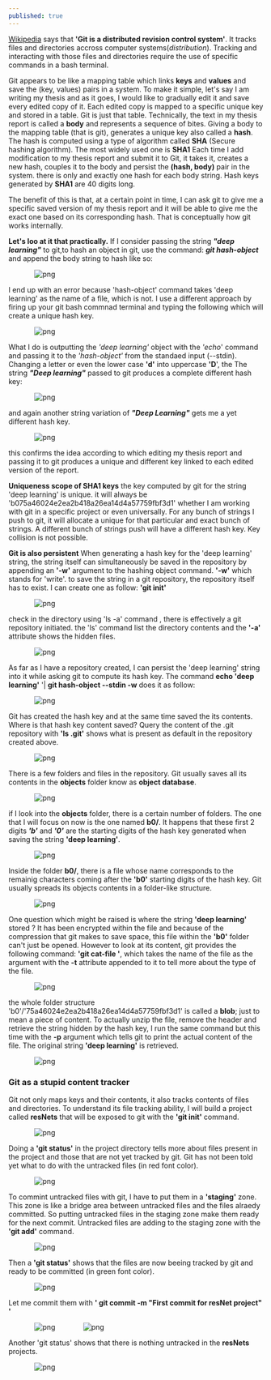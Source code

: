 ```yaml
---
published: true
---
```


[Wikipedia](https://en.wikipedia.org/wiki/Git) says that **'Git is a distributed revision control system'**. It tracks files and directories accross computer systems(_distribution_). Tracking and interacting with those files and directories require the use of specific commands in a bash terminal.

Git appears to be like a mapping table which links **keys** and **values** and save the (key, values) pairs in a system. To make it simple, let's say I am writing my thesis and as it goes, I would like to gradually edit it and save every edited copy of it. Each edited copy is mapped to a specific unique key and stored in a table. Git is just that table. Technically, the text in my thesis report is called a **body** and represents a sequence of bites. Giving a body to the mapping table (that is git),  generates a unique key also called a **hash**. The hash is computed using a type of algorithm called **SHA** (Secure hashing algorithm). The most widely used one is **SHA1** Each time I add modification to my thesis report and submit it to Git, it takes it, creates a new hash, couples it to the body and persist the **(hash, body)** pair in the system. there is only and exactly one hash for each body string. Hash keys generated by **SHA1** are 40 digits long.

The benefit of this is that, at a certain point in time, I can ask git to give me a specific saved version of my thesis report and it will be able to give me the exact one based on its  corresponding hash. That is conceptually how git works internally.

**Let's loo at it that practically.**
If I consider passing the string **_"deep learning"_** to git,to hash an object in git, use the command: **_git hash-object_** and append the body string to hash like so:


&nbsp;&nbsp;&nbsp;&nbsp;&nbsp;&nbsp;&nbsp;&nbsp;&nbsp;&nbsp;&nbsp;&nbsp;&nbsp;![png](/images/git0.PNG)
&nbsp;&nbsp;&nbsp;&nbsp;&nbsp;&nbsp;&nbsp;&nbsp;&nbsp;
&nbsp;&nbsp;&nbsp;&nbsp;&nbsp;&nbsp;&nbsp;&nbsp;&nbsp;

I end up with an error because 'hash-object' command takes 'deep learning' as the name of a file, which is not. I use a different approach by firing up your git bash commnad terminal and typing the following which will create a unique hash key.



&nbsp;&nbsp;&nbsp;&nbsp;&nbsp;&nbsp;&nbsp;&nbsp;&nbsp;&nbsp;&nbsp;&nbsp;&nbsp;![png](/images/git1.PNG)



What I do is outputting the _'deep learning'_ object with the _'echo_' command and passing it to the _'hash-object'_ from the standaed input (--stdin). Changing a letter or even the lower case **'d'** into uppercase **'D**', the The string **_"Deep learning"_** passed to git produces a complete different hash key:



&nbsp;&nbsp;&nbsp;&nbsp;&nbsp;&nbsp;&nbsp;&nbsp;&nbsp;&nbsp;&nbsp;&nbsp;&nbsp;![png](/images/git2.PNG)



and again another string variation of **_"Deep Learning"_** gets me a yet different hash key.



&nbsp;&nbsp;&nbsp;&nbsp;&nbsp;&nbsp;&nbsp;&nbsp;&nbsp;&nbsp;&nbsp;&nbsp;&nbsp;![png](/images/git3.PNG)



this confirms the idea according to which editing my thesis report and passing it to git produces a unique and different key linked to each edited version of the report.



**Uniqueness scope of SHA1 keys**
the key computed by git for the string 'deep learning' is unique. it will always be 'b075a46024e2ea2b418a26ea14d4a57759fbf3d1' whether I am working with git in a specific project or even universally. For any bunch of strings I push to git, it will allocate a unique for that particular and exact bunch of strings. A different bunch of strings push will have a different hash key. Key collision is not possible.


**Git is also persistent**
When generating a hash key for the 'deep learning' string, the string itself can simultaneously be saved in the repository by appending an **'-w'** argument to  the hashing object command. **'-w'** which stands for 'write'. to save the string in a git repository, the repository itself has to exist. I can create one as follow: **'git init'**


&nbsp;&nbsp;&nbsp;&nbsp;&nbsp;&nbsp;&nbsp;&nbsp;&nbsp;&nbsp;&nbsp;&nbsp;&nbsp;![png](/images/git4.PNG)


check in the directory using 'ls -a' command , there is effectively a git repository initiated. the 'ls' command list the directory contents and the **'-a'** attribute shows the hidden files.  



&nbsp;&nbsp;&nbsp;&nbsp;&nbsp;&nbsp;&nbsp;&nbsp;&nbsp;&nbsp;&nbsp;&nbsp;&nbsp;![png](/images/git5.PNG)



As far as I have a repository created, I can persist the 'deep learning' string into it while asking git to compute its hash key. The command **echo 'deep learning'** \'| **git hash-object --stdin -w** does it as follow:


&nbsp;&nbsp;&nbsp;&nbsp;&nbsp;&nbsp;&nbsp;&nbsp;&nbsp;&nbsp;&nbsp;&nbsp;&nbsp;![png](/images/git6.PNG)



Git has created the hash key and at the same time saved the its contents. Where is that hash key content saved? Query the content of the .git repository with **'ls .git'** shows what is present as default in the repository created above.


&nbsp;&nbsp;&nbsp;&nbsp;&nbsp;&nbsp;&nbsp;&nbsp;&nbsp;&nbsp;&nbsp;&nbsp;&nbsp;![png](/images/git7.PNG)



There is a few folders and files in the repository. Git usually saves all its contents in the **objects** folder know as **object database**.


&nbsp;&nbsp;&nbsp;&nbsp;&nbsp;&nbsp;&nbsp;&nbsp;&nbsp;&nbsp;&nbsp;&nbsp;&nbsp;![png](/images/git7_a.PNG)



if I look into the **objects** folder, there is a certain number of folders. The one that I will focus on now is the one named **b0/**. It happens that these first 2 digits ***'b'*** and ***'0'*** are the starting digits of the hash key generated when saving the string **'deep learning'**. 



&nbsp;&nbsp;&nbsp;&nbsp;&nbsp;&nbsp;&nbsp;&nbsp;&nbsp;&nbsp;&nbsp;&nbsp;&nbsp;![png](/images/git8.PNG)




Inside the folder **b0/**, there is a file whose name corresponds to the remainig characters coming after the **'b0'** starting digits of the hash key. Git usually spreads its objects contents in a folder-like structure.



&nbsp;&nbsp;&nbsp;&nbsp;&nbsp;&nbsp;&nbsp;&nbsp;&nbsp;&nbsp;&nbsp;&nbsp;&nbsp;![png](/images/git9.PNG)




One question which might be raised is where the string **'deep learning'** stored ? It has been encrypted within the file and because of the compression that git makes to save space, this file within the **'b0'** folder can't just be opened. However to look at its content, git provides the following command:
**'git cat-file '**,  which takes the name of the file as the argument with the **-t** attribute appended to it to tell more about the type of the file.



&nbsp;&nbsp;&nbsp;&nbsp;&nbsp;&nbsp;&nbsp;&nbsp;&nbsp;&nbsp;&nbsp;&nbsp;&nbsp;![png](/images/git10.PNG)




the whole folder structure 'b0'/'75a46024e2ea2b418a26ea14d4a57759fbf3d1' is called a **blob**; just to mean a piece of content. To actually unzip the file, remove the header and retrieve the string hidden by the hash key, I run the same command but this time with the **-p** argument which tells git to print the actual content of the file. The original string **'deep learning'** is retrieved.




&nbsp;&nbsp;&nbsp;&nbsp;&nbsp;&nbsp;&nbsp;&nbsp;&nbsp;&nbsp;&nbsp;&nbsp;&nbsp;![png](/images/git11.PNG)



### **Git as a stupid content tracker**

Git not only maps keys and their contents, it also tracks contents of files and directories. To understand its file tracking ability, I will build a project called **resNets** that will be exposed to git with the **'git init'** command.



&nbsp;&nbsp;&nbsp;&nbsp;&nbsp;&nbsp;&nbsp;&nbsp;&nbsp;&nbsp;&nbsp;&nbsp;&nbsp;![png](/images/git12.PNG)



Doing a **'git status'** in the project directory tells more about files present in the project and those that are not yet tracked by git. Git has not been told yet what to do with the untracked files (in red font color).




&nbsp;&nbsp;&nbsp;&nbsp;&nbsp;&nbsp;&nbsp;&nbsp;&nbsp;&nbsp;&nbsp;&nbsp;&nbsp;![png](/images/git13.PNG)




To commint untracked files with git, I have to put them in a **'staging'** zone. This zone is like a bridge area between untracked files and the files alraedy committed. So putting untracked files in the staging zone make them ready for the next commit. Untracked files are adding to the staging zone with the **'git add'** command.




&nbsp;&nbsp;&nbsp;&nbsp;&nbsp;&nbsp;&nbsp;&nbsp;&nbsp;&nbsp;&nbsp;&nbsp;&nbsp;![png](/images/git14.PNG)




Then a **'git status'** shows that the files are now beeing tracked by git and ready to be committed (in green font color).




&nbsp;&nbsp;&nbsp;&nbsp;&nbsp;&nbsp;&nbsp;&nbsp;&nbsp;&nbsp;&nbsp;&nbsp;&nbsp;![png](/images/git15.PNG)




Let me commit them with **' git commit -m "First commit for resNet project" '**




&nbsp;&nbsp;&nbsp;&nbsp;&nbsp;&nbsp;&nbsp;&nbsp;&nbsp;&nbsp;&nbsp;&nbsp;&nbsp;![png](/images/git16_a1.PNG)
&nbsp;&nbsp;&nbsp;&nbsp;&nbsp;&nbsp;&nbsp;&nbsp;&nbsp;&nbsp;&nbsp;&nbsp;&nbsp;![png](/images/git16_a2.PNG)


Another 'git status' shows that there is nothing untracked in the **resNets** projects. 



&nbsp;&nbsp;&nbsp;&nbsp;&nbsp;&nbsp;&nbsp;&nbsp;&nbsp;&nbsp;&nbsp;&nbsp;&nbsp;![png](/images/git17.PNG)




















